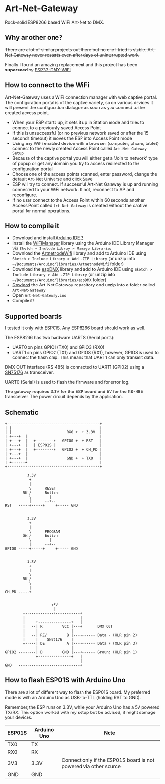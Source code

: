 # Art-Net-Gateway

Rock-solid ESP8266 based WiFi Art-Net to DMX. 

## Why another one?

~~There are a lot of similar projects out there but no one I tried is stable. Art-Net Gateway never restarts even after days of uninterrupted work.~~

Finally I found an amazing replacement and this project has been **superseed** by [ESP32-DMX-WiFi](https://github.com/alf45tar/ESP32-DMX-WiFi).

## How to connect to the WiFi

Art-Net-Gateway uses a WiFi connection manager with web captive portal. The configuration portal is of the captive variety, so on various devices it will present the configuration dialogue as soon as you connect to the created access point.

- When your ESP starts up, it sets it up in Station mode and tries to connect to a previously saved Access Point
- If this is unsuccessful (or no previous network saved or after the 15 seconds timeout) it moves the ESP into Access Point mode
- Using any WiFi enabled device with a browser (computer, phone, tablet) connect to the newly created Access Point called `Art-Net Gateway Setup`
- Because of the captive portal you will either get a 'Join to network' type of popup or get any domain you try to access redirected to the configuration portal
- Choose one of the access points scanned, enter password, change the default Art-Net Universe and click Save
- ESP will try to connect. If successful Art-Net Gateway is up and running connected to your WiFi network. If not, reconnect to AP and reconfigure.
- If no user connect to the Access Point within 60 seconds another Access Point called `Art-Net Gateway` is created without the captive portal for normal operations.

## How to compile it

- Download and install [Arduino IDE 2](https://docs.arduino.cc/software/ide-v2/tutorials/getting-started/ide-v2-downloading-and-installing)
- Install the [WiFiManager](https://github.com/tzapu/WiFiManager) library using the Arduino IDE Library Manager via `Sketch > Include Libray > Manage Libraries`
- Download the [ArtnetnodeWifi](https://github.com/alf45tar/ArtnetnodeWifi/archive/refs/heads/master.zip) library and add to Arduino IDE using `Sketch > Include Library > Add .ZIP Library` (or unzip into `~/Documents/Arduino/libraries/ArtnetnodeWifi` folder)
- Download the [espDMX](https://github.com/alf45tar/espDMX/archive/refs/heads/master.zip) library and add to Arduino IDE using `Sketch > Include Library > Add .ZIP Library` (or unzip into `~/Documents/Arduino/libraries/espDMX` folder)
- [Dowload](https://github.com/alf45tar/Art-Net-Gateway/archive/refs/heads/main.zip) the Art-Net Gateway repository and unzip into a folder called `Art-Net-Gateway`
- Open `Art-Net-Gateway.ino`
- Compile it!

## Supported boards

I tested it only with ESP01S. Any ESP8266 board should work as well.

The ESP8266 has two hardware UARTS (Serial ports):
 - UART0 on pins GPIO1 (TX0) and GPIO3 (RX0)
 - UART1 on pins GPIO2 (TX1) and GPIO8 (RX1), however, GPIO8 is used to connect the flash chip. This means that UART1 can only transmit data.

DMX OUT interface (RS-485) is connected to UART1 (GPI02) using a [SN75176](https://www.ti.com/lit/ds/symlink/sn75176a.pdf) as transceiver.

UART0 (Serial) is used to flash the firmware and for error log.

The gateway requires 3.3V for the ESP board and 5V for the RS-485 transceiver. The power circuit depends by the application.

## Schematic

```
+------------------------------------------+
| |                                        |
| |                         RX0 +  + 3.3V  |
| +---+  |                                 |
| +---+  |   +--------+   GPIO0 +  + RST   |
| +---+  |   | ESP01S |                    |
| +---+  |   +--------+   GPIO2 +  + CH_PD |
| +---+  |                                 |
| +---+  |                  GND +  + TX0   |
| +------+                                 |
+------------------------------------------+
 
          3.3V 
           + 
           | 
           \      RESET
        5K /      Button
           \        |
           |      --+-- 
RST   -----+-----+     +----- GND


          3.3V 
           + 
           | 
           \      PROGRAM
        5K /      Button
           \        |
           |      --+-- 
GPIO0 -----+-----+     +----- GND


          3.3V 
           + 
           | 
           \
        5K /
           \ 
           |
CH_PD -----+


                     +5V
                      |
        +-------------+-----------+               
        |                         |
        |     +---------------+   |
        |   --| R         VCC |---+       DMX OUT
        |     |               |
        |   --| RE/         B |---------- Data - (XLR pin 2)
        |     |    SN75176    |
        +-----| DE          A |---------- Data + (XLR pin 3)
              |               |
GPIO2 --------| D         GND |---+------ Ground (XLR pin 1)
              +---------------+   |
                                  |
GND   ----------------------------+
```

## How to flash ESP01S with Arduino Uno

There are a lot of different way to flash the ESP01S board. My preferred mode is with an Arduino Uno as USB-to-TTL (holding RST to GND).

Remember, the ESP runs on 3.3V, while your Arduino Uno has a 5V powered TX/RX. This option worked with my setup but be advised, it might damage your devices.

ESP01S|Arduino Uno|Note
------|-----------|----
TX0|TX|
RX0|RX|
3V3|3.3V|Connect only if the ESP01S board is not powered via other source 
GND|GND|
